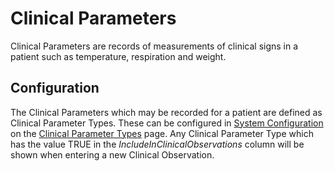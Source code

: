 # Clinical Parameters
Clinical Parameters are records of measurements of clinical signs in a patient such as temperature, respiration and weight. 

## Configuration
The Clinical Parameters which may be recorded for a patient are defined as Clinical Parameter Types. These can be configured in [System Configuration](./Features/System%20Configuration.md) on the [Clinical Parameter Types](./Features/Clinical%20Parameter%20Types.md) page. Any Clinical Parameter Type which has the value TRUE in the _IncludeInClinicalObservations_ column will be shown when entering a new Clinical Observation.

